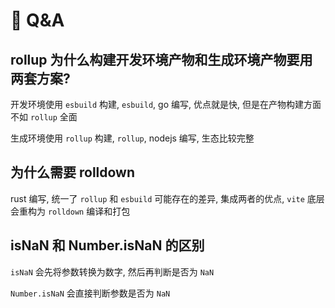 # 💬 Q&A

## rollup 为什么构建开发环境产物和生成环境产物要用两套方案?

开发环境使用 `esbuild` 构建, `esbuild`, go 编写, 优点就是快, 但是在产物构建方面不如 `rollup` 全面

生成环境使用 `rollup` 构建, `rollup`, nodejs 编写, 生态比较完整

## 为什么需要 rolldown

rust 编写, 统一了 `rollup` 和 `esbuild` 可能存在的差异, 集成两者的优点, `vite` 底层会重构为 `rolldown` 编译和打包

## isNaN 和 Number.isNaN 的区别

`isNaN` 会先将参数转换为数字, 然后再判断是否为 `NaN`

`Number.isNaN` 会直接判断参数是否为 `NaN`
